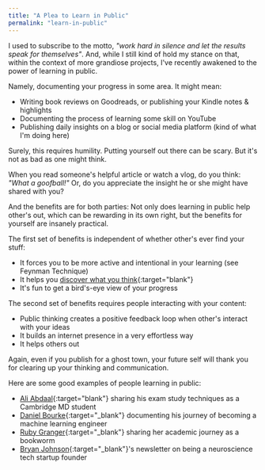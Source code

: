 ```yaml
---
title: "A Plea to Learn in Public"
permalink: "learn-in-public"
---
```


I used to subscribe to the motto, *"work hard in silence and let the results speak for themselves"*. And, while I still kind of hold my stance on that, within the context of more grandiose projects, I've recently awakened to the power of learning in public.

Namely, documenting your progress in some area. It might mean:

- Writing book reviews on Goodreads, or publishing your Kindle notes & highlights
- Documenting the process of learning some skill on YouTube
- Publishing daily insights on a blog or social media platform (kind of what I'm doing here)

Surely, this requires humility. Putting yourself out there can be scary. But it's not as bad as one might think.

When you read someone's helpful article or watch a vlog, do you think: *"What a goofball!"* Or, do you appreciate the insight he or she might have shared with you?

And the benefits are for both parties: Not only does learning in public help other's out, which can be rewarding in its own right, but the benefits for yourself are insanely practical.

The first set of benefits is independent of whether other's ever find your stuff:

- It forces you to be more active and intentional in your learning (see Feynman Technique)
- It helps you [discover what you think](https://broman.blog/know-what-you-believe){:target="blank"}
- It's fun to get a bird's-eye view of your progress

The second set of benefits requires people interacting with your content:

- Public thinking creates a positive feedback loop when other's interact with your ideas
- It builds an internet presence in a very effortless way
- It helps others out

Again, even if you publish for a ghost town, your future self will thank you for clearing up your thinking and communication.

Here are some good examples of people learning in public:

- [Ali Abdaal](https://www.youtube.com/watch?v=ukLnPbIffxE){:target="blank"} sharing his exam study techniques as a Cambridge MD student
- [Daniel Bourke](https://www.youtube.com/channel/UCr8O8l5cCX85Oem1d18EezQ){:target="_blank"} documenting his journey of becoming a machine learning engineer
- [Ruby Granger](https://www.youtube.com/channel/UC6a8lp6vaCMhUVXPyynhjUA){:target="_blank"} sharing her academic journey as a bookworm
- [Bryan Johnson](https://medium.com/@bryan_johnson){:target="_blank"}'s newsletter on being a neuroscience tech startup founder

